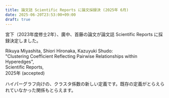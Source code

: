```yaml
---
title: 論文誌 Scientific Reports に論文採録決 (2025年 6月)
date: 2025-06-20T23:53:00+09:00
draft: true
---
```

宮下（2023年度修士2年）、廣中、首藤の論文が論文誌 Scientific Reports に採録決定しました。

Rikuya Miyashita, Shiori Hironaka, Kazuyuki Shudo:<br>
"Clustering Coefficient Reflecting Pairwise Relationships within Hyperedges",<br>
Scientific Reports,<br>
2025年 (accepted)

ハイパーグラフ向けの、クラスタ係数の新しい定義です。既存の定義がとらえられていなかった関係もとらえます。
